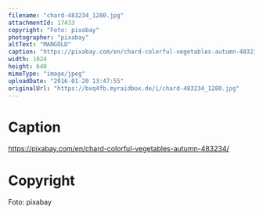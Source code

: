 ```yaml
---
filename: "chard-483234_1280.jpg"
attachmentId: 17433
copyright: "Foto: pixabay"
photographer: "pixabay"
altText: "MANGOLD"
caption: "https://pixabay.com/en/chard-colorful-vegetables-autumn-483234/"
width: 1024
height: 640
mimeType: "image/jpeg"
uploadDate: "2016-01-20 13:47:55"
originalUrl: "https://bxq4fb.myraidbox.de/i/chard-483234_1280.jpg"
---
```


# Caption

https://pixabay.com/en/chard-colorful-vegetables-autumn-483234/

# Copyright

Foto: pixabay
